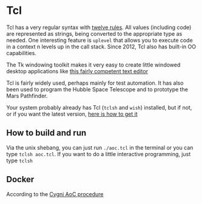 # Tcl
Tcl has a very regular syntax with [twelve rules](https://wiki.tcl-lang.org/page/Dodekalogue).
All values (including code) are represented as strings, being converted to the appropriate type as needed.
One interesting feature is `uplevel` that allows you to execute code in a context n levels up in the call stack.
Since 2012, Tcl also has built-in OO capabilities.

The Tk windowing toolkit makes it very easy to create little windowed desktop applications like [this fairly competent text editor](https://github.com/tobega/tvi/blob/main/tvi.tcl)

Tcl is fairly widely used, perhaps mainly for test automation. It has also been used to program the Hubble Space Telescope and to prototype the Mars Pathfinder.

Your system probably already has Tcl (`tclsh` and `wish`) installed, but if not, or if you want the latest version, [here is how to get it](https://www.tcl.tk/software/tcltk/)

## How to build and run
Via the unix shebang, you can just run `./aoc.tcl` in the terminal or you can type `tclsh aoc.tcl`. If you want to do a little interactive programming, just type `tclsh`

## Docker
According to the [Cygni AoC procedure](https://github.com/cygni/aoc_example)
